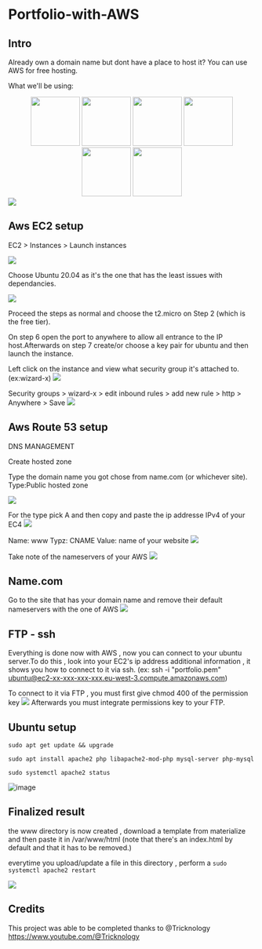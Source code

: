 # Portfolio-with-AWS


## Intro
Already own a domain name but dont have a place to host it? You can use AWS for free hosting.


What we'll be using:

<div align=center>
    <img width="100" height="100" src="https://cdn.jsdelivr.net/gh/devicons/devicon/icons/ubuntu/ubuntu-plain-wordmark.svg" />
    <img width="100" height="100" src="https://cdn.jsdelivr.net/gh/devicons/devicon/icons/amazonwebservices/amazonwebservices-plain-wordmark.svg" />
    <img width="100" height="100" src="https://github.com/Pyncro/Portfolio-with-AWS/blob/main/img/namecom.jpeg" />
    <img width="100" height="100" src="https://cdn.jsdelivr.net/gh/devicons/devicon/icons/filezilla/filezilla-plain-wordmark.svg" />
    <img width="100" height="100" src="https://cdn.jsdelivr.net/gh/devicons/devicon/icons/ssh/ssh-original-wordmark.svg" />
    <img width="100" height="100" src="https://github.com/Pyncro/Portfolio-with-AWS/blob/main/img/materialize.svg">

</div>


 <img src="https://raw.githubusercontent.com/Pyncro/Portfolio-with-AWS/d7905f930fc24101ad6ebf227ee45b20c8d65b97/img/schémaniv3.svg" />
 
## Aws EC2 setup
EC2 > Instances > Launch instances 

 <img src="https://github.com/Pyncro/Portfolio-with-AWS/blob/main/img/lancerinstance.png">

Choose Ubuntu 20.04 as it's the one that has the least issues with dependancies.

 <img src="https://github.com/Pyncro/Portfolio-with-AWS/blob/main/img/choose%20operating%20system.png">
 
Proceed the steps as normal and choose the t2.micro on Step 2 (which is the free tier).
 
On step 6 open the port to anywhere to allow all entrance to the IP host.Afterwards on step 7 create/or choose a key pair for ubuntu and then launch the instance.


Left click on the instance and view what security group it's attached to. (ex:wizard-x)
 <img src="https://github.com/Pyncro/Portfolio-with-AWS/blob/main/img/Modify%20security.png">
 
 
Security groups > wizard-x > edit inbound rules > add new rule > http > Anywhere > Save
 <img src="https://github.com/Pyncro/Portfolio-with-AWS/blob/main/img/httpanywhere.png">
 
## Aws Route 53 setup

DNS MANAGEMENT

Create hosted zone 

Type the domain name you got chose from name.com (or whichever site).
Type:Public hosted zone


 <img src="https://github.com/Pyncro/Portfolio-with-AWS/blob/main/img/register.png">
 
 For the type pick A and then copy and paste the ip addresse IPv4 of your EC4
 <img src="https://github.com/Pyncro/Portfolio-with-AWS/blob/main/img/o.png">
 
Name: www
Typz: CNAME
Value: name of your website
 <img src="https://github.com/Pyncro/Portfolio-with-AWS/blob/main/img/CNAME.png">
 
Take note of the nameservers of your AWS
 <img src="https://github.com/Pyncro/Portfolio-with-AWS/blob/main/img/nameserveraws.png">
 
## Name.com

Go to the site that has your domain name and remove their default nameservers with the one of AWS
  <img src="https://github.com/Pyncro/Portfolio-with-AWS/blob/main/img/changenameserver.png">
  

## FTP - ssh
Everything is done now with AWS , now you can connect to your ubuntu server.To do this , look into your EC2's ip address additional information , it shows you how to connect to it via ssh. (ex: ssh -i "portfolio.pem" ubuntu@ec2-xx-xxx-xxx-xxx.eu-west-3.compute.amazonaws.com)

To connect to it via FTP , you must first give chmod 400 of the permission key
 <img src="https://github.com/Pyncro/Portfolio-with-AWS/blob/main/img/chmod%20perms.png">
Afterwards you must integrate permissions key to your FTP.


## Ubuntu setup
```sudo apt get update && upgrade```

```sudo apt install apache2 php libapache2-mod-php mysql-server php-mysql```

```sudo systemctl apache2 status```

![image](https://github.com/Pyncro/Portfolio-with-AWS/blob/main/img/systemctl.png)


## Finalized result
the www directory is now created , download a template from materialize and then paste it in /var/www/html (note that there's an index.html by default and that it has to be removed.)

everytime you upload/update a file in this directory , perform a ```sudo systemctl apache2 restart```

 <img src="https://github.com/Pyncro/Portfolio-with-AWS/blob/main/img/my%20site.png">

## Credits

This project was able to be completed thanks to @Tricknology https://www.youtube.com/@Tricknology

